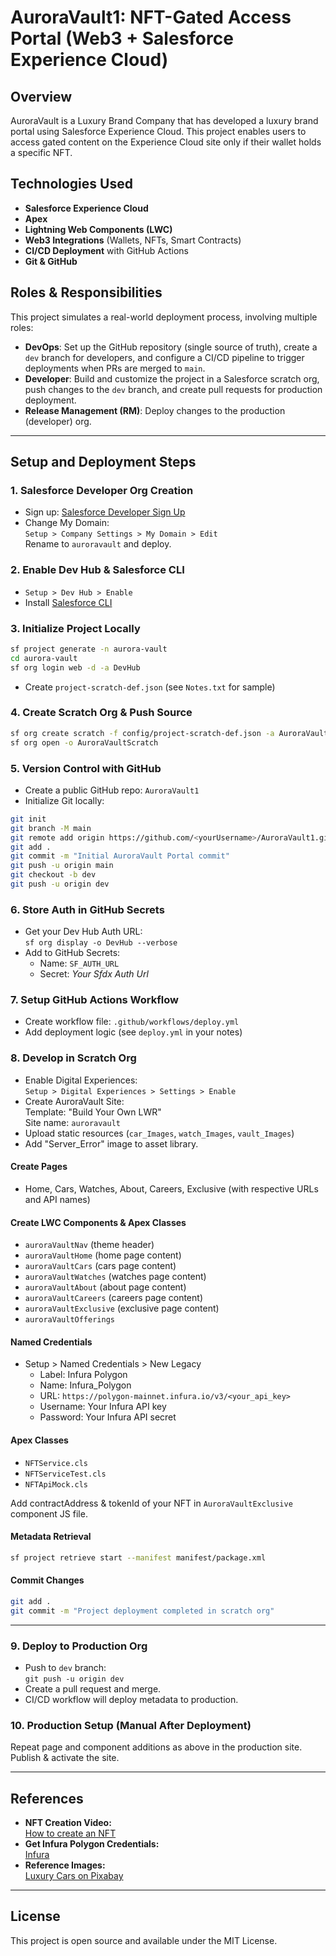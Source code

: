 # AuroraVault1: NFT-Gated Access Portal (Web3 + Salesforce Experience Cloud)

## Overview

AuroraVault is a Luxury Brand Company that has developed a luxury brand portal using Salesforce Experience Cloud. This project enables users to access gated content on the Experience Cloud site only if their wallet holds a specific NFT.

## Technologies Used

- **Salesforce Experience Cloud**
- **Apex**
- **Lightning Web Components (LWC)**
- **Web3 Integrations** (Wallets, NFTs, Smart Contracts)
- **CI/CD Deployment** with GitHub Actions
- **Git & GitHub**

## Roles & Responsibilities

This project simulates a real-world deployment process, involving multiple roles:

- **DevOps**: Set up the GitHub repository (single source of truth), create a `dev` branch for developers, and configure a CI/CD pipeline to trigger deployments when PRs are merged to `main`.
- **Developer**: Build and customize the project in a Salesforce scratch org, push changes to the `dev` branch, and create pull requests for production deployment.
- **Release Management (RM)**: Deploy changes to the production (developer) org.

---

## Setup and Deployment Steps

### 1. Salesforce Developer Org Creation

- Sign up: [Salesforce Developer Sign Up](https://developer.salesforce.com/developer-legacy/signup)
- Change My Domain:  
  `Setup > Company Settings > My Domain > Edit`  
  Rename to `auroravault` and deploy.

### 2. Enable Dev Hub & Salesforce CLI

- `Setup > Dev Hub > Enable`
- Install [Salesforce CLI](https://developer.salesforce.com/tools/sfdxcli)

### 3. Initialize Project Locally

```sh
sf project generate -n aurora-vault
cd aurora-vault
sf org login web -d -a DevHub
```

- Create `project-scratch-def.json` (see `Notes.txt` for sample)

### 4. Create Scratch Org & Push Source

```sh
sf org create scratch -f config/project-scratch-def.json -a AuroraVaultScratchOrg --duration-days 30 -d
sf org open -o AuroraVaultScratch
```

### 5. Version Control with GitHub

- Create a public GitHub repo: `AuroraVault1`
- Initialize Git locally:

```sh
git init
git branch -M main
git remote add origin https://github.com/<yourUsername>/AuroraVault1.git
git add .
git commit -m "Initial AuroraVault Portal commit"
git push -u origin main
git checkout -b dev
git push -u origin dev
```

### 6. Store Auth in GitHub Secrets

- Get your Dev Hub Auth URL:  
  `sf org display -o DevHub --verbose`
- Add to GitHub Secrets:  
  - Name: `SF_AUTH_URL`
  - Secret: *Your Sfdx Auth Url*

### 7. Setup GitHub Actions Workflow

- Create workflow file: `.github/workflows/deploy.yml`
- Add deployment logic (see `deploy.yml` in your notes)

### 8. Develop in Scratch Org

- Enable Digital Experiences:  
  `Setup > Digital Experiences > Settings > Enable`
- Create AuroraVault Site:  
  Template: "Build Your Own LWR"  
  Site name: `auroravault`
- Upload static resources (`car_Images`, `watch_Images`, `vault_Images`)
- Add "Server_Error" image to asset library.

#### Create Pages

- Home, Cars, Watches, About, Careers, Exclusive (with respective URLs and API names)

#### Create LWC Components & Apex Classes

- `auroraVaultNav` (theme header)
- `auroraVaultHome` (home page content)
- `auroraVaultCars` (cars page content)
- `auroraVaultWatches` (watches page content)
- `auroraVaultAbout` (about page content)
- `auroraVaultCareers` (careers page content)
- `auroraVaultExclusive` (exclusive page content)
- `auroraVaultOfferings`

#### Named Credentials

- Setup > Named Credentials > New Legacy  
  - Label: Infura Polygon
  - Name: Infura_Polygon
  - URL: `https://polygon-mainnet.infura.io/v3/<your_api_key>`
  - Username: Your Infura API key
  - Password: Your Infura API secret

#### Apex Classes

- `NFTService.cls`
- `NFTServiceTest.cls`
- `NFTApiMock.cls`

Add contractAddress & tokenId of your NFT in `AuroraVaultExclusive` component JS file.

#### Metadata Retrieval

```sh
sf project retrieve start --manifest manifest/package.xml
```

#### Commit Changes

```sh
git add .
git commit -m "Project deployment completed in scratch org"
```

---

### 9. Deploy to Production Org

- Push to `dev` branch:  
  `git push -u origin dev`
- Create a pull request and merge.
- CI/CD workflow will deploy metadata to production.

### 10. Production Setup (Manual After Deployment)

Repeat page and component additions as above in the production site.  
Publish & activate the site.

---

## References

- **NFT Creation Video:**  
  [How to create an NFT](https://youtu.be/S306YeMqc1k?feature=shared)
- **Get Infura Polygon Credentials:**  
  [Infura](https://www.infura.io/)
- **Reference Images:**  
  [Luxury Cars on Pixabay](https://pixabay.com/images/search/luxury%20car/)

---

## License

This project is open source and available under the MIT License.
